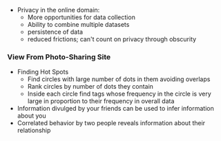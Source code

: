- Privacy in the online domain:
	- More opportunities for data collection
	- Ability to combine multiple datasets
	- persistence of data
	- reduced frictions; can't count on privacy through obscurity
### View From Photo-Sharing Site
- Finding Hot Spots
	- Find circles with large number of dots in them avoiding overlaps
	- Rank circles by number of dots they contain
	- Inside each circle find tags whose frequency in the circle is very large in proportion to their frequency in overall data
- Information divulged by your friends can be used to infer information about you
- Correlated behavior by two people reveals information about their relationship